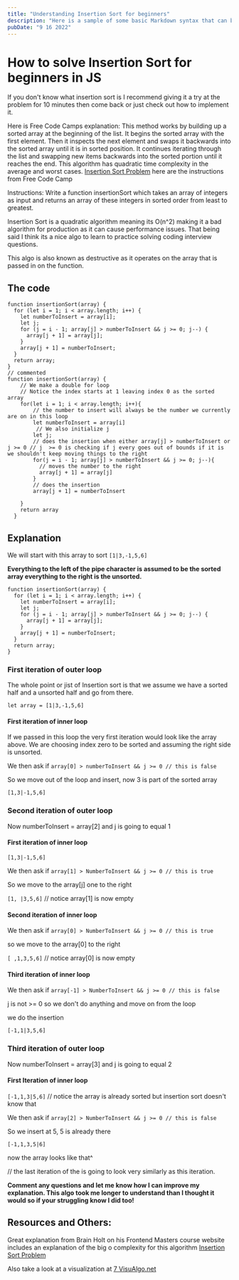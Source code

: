 ```yaml
---
title: "Understanding Insertion Sort for beginners"
description: "Here is a sample of some basic Markdown syntax that can be used when writing Markdown content in Astro."
pubDate: "9 16 2022"
---
```


# How to solve Insertion Sort for beginners in JS

If you don't know what insertion sort is I recommend giving it a try at the problem for 10 minutes then come back or just check out how to implement it.

Here is Free Code Camps explanation: This method works by building up a sorted array at the beginning of the list. It begins the sorted array with the first element. Then it inspects the next element and swaps it backwards into the sorted array until it is in sorted position. It continues iterating through the list and swapping new items backwards into the sorted portion until it reaches the end. This algorithm has quadratic time complexity in the average and worst cases. [Insertion Sort Problem](https://www.freecodecamp.org/learn/coding-interview-prep/algorithms/implement-insertion-sort) here are the instructions from Free Code Camp

Instructions: Write a function insertionSort which takes an array of integers as input and returns an array of these integers in sorted order from least to greatest.

Insertion Sort is a quadratic algorithm meaning its O(n^2) making it a bad algorithm for production as it can cause performance issues. That being said I think its a nice algo to learn to practice solving coding interview questions.

This algo is also known as destructive as it operates on the array that is passed in on the function.

## The code

```plaintext
function insertionSort(array) {
  for (let i = 1; i < array.length; i++) {
    let numberToInsert = array[i];
    let j;
    for (j = i - 1; array[j] > numberToInsert && j >= 0; j--) {
      array[j + 1] = array[j];
    }
    array[j + 1] = numberToInsert;
  }
  return array;
}
// commented
function insertionSort(array) {
    // We make a double for loop
    // Notice the index starts at 1 leaving index 0 as the sorted array
    for(let i = 1; i < array.length; i++){
        // the number to insert will always be the number we currently are on in this loop
        let numberToInsert = array[i]
         // We also initialize j
        let j;
        // does the insertion when either array[j] > numberToInsert or j >= 0 // j  >= 0 is checking if j every goes out of bounds if it is we shouldn't keep moving things to the right
        for(j = i - 1; array[j] > numberToInsert && j >= 0; j--){
          // moves the number to the right
          array[j + 1] = array[j]
        }
        // does the insertion
        array[j + 1] = numberToInsert

    }
    return array
  }
```

## Explanation

We will start with this array to sort `[1|3,-1,5,6]`

**Everything to the left of the pipe character is assumed to be the sorted array everything to the right is the unsorted.**

```plaintext
function insertionSort(array) {
  for (let i = 1; i < array.length; i++) {
    let numberToInsert = array[i];
    let j;
    for (j = i - 1; array[j] > numberToInsert && j >= 0; j--) {
      array[j + 1] = array[j];
    }
    array[j + 1] = numberToInsert;
  }
  return array;
}
```

### First iteration of outer loop

The whole point or jist of Insertion sort is that we assume we have a sorted half and a unsorted half and go from there.

`let array = [1|3,-1,5,6]`

#### First iteration of inner loop

If we passed in this loop the very first iteration would look like the array above. We are choosing index zero to be sorted and assuming the right side is unsorted.

We then ask if `array[0] > numberToInsert && j >= 0 // this is false`

So we move out of the loop and insert, now 3 is part of the sorted array

`[1,3|-1,5,6]`

### Second iteration of outer loop

Now numberToInsert = array\[2\] and j is going to equal 1

#### First iteration of inner loop

`[1,3|-1,5,6]`

We then ask if `array[1] > NumberToInsert && j >= 0 // this is true`

So we move to the array\[j\] one to the right

`[1, |3,5,6]` // notice array\[1\] is now empty

#### Second iteration of inner loop

We then ask if `array[0] > NumberToInsert && j >= 0 // this is true`

so we move to the array\[0\] to the right

`[ ,1,3,5,6]` // notice array\[0\] is now empty

#### Third iteration of inner loop

We then ask if `array[-1] > NumberToInsert && j >= 0 // this is false`

j is not &gt;= 0 so we don't do anything and move on from the loop

we do the insertion

`[-1,1|3,5,6]`

### Third iteration of outer loop

Now numberToInsert = array\[3\] and j is going to equal 2

#### First Iteration of inner loop

`[-1,1,3|5,6]` // notice the array is already sorted but insertion sort doesn't know that

We then ask if `array[2] > NumberToInsert && j >= 0 // this is false`

So we insert at 5, 5 is already there

`[-1,1,3,5|6]`

now the array looks like that^

// the last iteration of the is going to look very similarly as this iteration.

**Comment any questions and let me know how I can improve my explanation. This algo took me longer to understand than I thought it would so if your struggling know I did too!**

## Resources and Others:

Great explanation from Brain Holt on his Frontend Masters course website includes an explanation of the big o complexity for this algorithm [Insertion Sort Problem](https://btholt.github.io/complete-intro-to-computer-science/insertion-sort)

Also take a look at a visualization at [7 VisuAlgo.net](https://visualgo.net/en/sorting)
